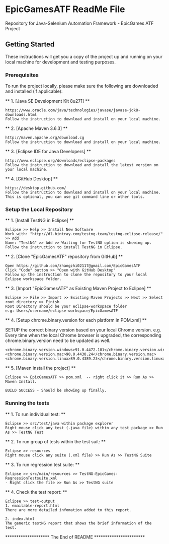 # EpicGamesATF ReadMe File
Repository for Java-Selenium Automation Framework - EpicGames ATF Project

## Getting Started

These instructions will get you a copy of the project up and running on your local machine for development and testing purposes.

### Prerequisites

To run the project locally, please make sure the following are downloaded and installed (if applicable):

** 1. [Java SE Development Kit 8u271] **

	https://www.oracle.com/java/technologies/javase/javase-jdk8-downloads.html
	Follow the instruction to download and install on your local machine.	

** 2. [Apache Maven 3.6.3] **

	http://maven.apache.org/download.cg
	Follow the instruction to download and install on your local machine.

** 3. [Eclipse IDE for Java Developers] **

	http://www.eclipse.org/downloads/eclipse-packages
	Follow the instruction to download and install the latest version on your local machine.

** 4. [GitHub Desktop] **

	https://desktop.github.com/
	Follow the instruction to download and install on your local machine.
	This is optional, you can use git command line or other tools.  

### Setup the Local Repository
	
** 1. [Install TestNG in Eclipse] **

	Eclipse >> Help >> Install New Software
	Work with: "http://dl.bintray.com/testng-team/testng-eclipse-release/" >> Add
	Name: "TestNG" >> Add >> Waiting for TestNG option is showing up.
	Follow the instruction to install TestNG in Eclipse.

** 2. [Clone "EpicGamesATF" repository from GitHub] **

	Open https://github.com/zhangzhi02117@gmail.com/EpicGamesATF
	Click "Code" button >> "Open with GitHub Desktop"
	Follow up the instruction to clone the repository to your local Eclipse workspace folder. 

** 3. [Import "EpicGamesATF" as Existing Maven Project to Eclipse] **

	Eclipse >> File >> Import >> Existing Maven Projects >> Next >> Select root directory >> Finish
	Root Directory should be your eclipse-workspace folder 
	e.g: Users/username/eclipse-workspace/EpicGamesATF

** 4. [Setup chrome.binary.version for each platform in POM.xml] **

SETUP the correct binary version based on your local Chrome version. e.g. Every time when the local Chrome browser is upgraded, the corresponding chrome.binary.version need to be updated as well. 

    <chrome.binary.version.windows>91.0.4472.101</chrome.binary.version.windows>
    <chrome.binary.version.mac>90.0.4430.24</chrome.binary.version.mac>
    <chrome.binary.version.linux>89.0.4389.23</chrome.binary.version.linux>


** 5. [Maven install the project] **

	Eclipse >> EpicGamesATF >> pom.xml  -- right click it >> Run As >> Maven Install.

	BUILD SUCCESS - Should be showing up finally. 

### Running the tests

** 1. To run individual test: **

	Eclipse >> src/test/java within package explorer
	Right mouse click any test (.java file) within any test package >> Run As >> TestNG Test

** 2. To run group of tests within the test suit: **

	Eclipse >> resources
	Right mouse click any suite (.xml file) >> Run As >> TestNG Suite

** 3. To run regression test suite: **

	Eclipse >> src/main/resources >> TestNG-EpicGames-RegressionTestsuite.xml
	- Right click the file >> Run As >> TestNG suite

** 4. Check the test report: **

	Eclipse >> test-output
	1. emailable-report.html
	There are more detailed infomation added to this report. 

	2. index.html
	The generic testNG report that shows the brief information of the test. 

	
******************** The End of README ***********************	